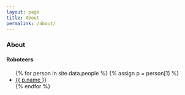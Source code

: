 ```yaml
---
layout: page
title: About
permalink: /about/
---
```


### About

#### Roboteers




<ul>
{% for person in site.data.people %}
 {%  assign p = person[1]  %}

  <li>
    <a href="/roboteer/{{person[0]}}">
      {{ p.name }}
    </a>
  </li> 
{% endfor %}
</ul>